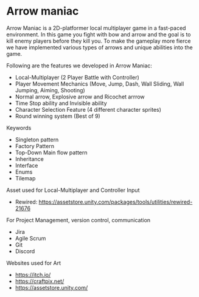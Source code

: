 # Arrow maniac
 
Arrow Maniac is a 2D-platformer local multiplayer game in a fast-paced environment. In this game you fight with bow and arrow and the goal is to kill enemy players before they kill you. To make the gameplay more fierce we have implemented various types of arrows and unique abilities into the game.

Following are the features we developed in Arrow Maniac:
 - Local-Multiplayer (2 Player Battle with Controller)
 - Player Movement Mechanics (Move, Jump, Dash, Wall Sliding, Wall Jumping, Aiming, Shooting)
 - Normal arrow, Explosive arrow and Ricochet arrrow
 - Time Stop ability and Invisible ability
 - Character Selection Feature (4 different character sprites)
 - Round winning system (Best of 9)


Keywords
 - Singleton pattern
 - Factory Pattern
 - Top-Down Main flow pattern
 - Inheritance
 - Interface
 - Enums
 - Tilemap

Asset used for Local-Multiplayer and Controller Input
 - Rewired: https://assetstore.unity.com/packages/tools/utilities/rewired-21676

For Project Management, version control, communication
 - Jira
 - Agile Scrum
 - Git
 - Discord

Websites used for Art
 - https://itch.io/
 - https://craftpix.net/
 - https://assetstore.unity.com/
